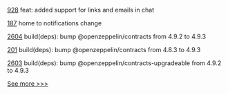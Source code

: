 
[928](https://github.com/hyperledger/aries-mobile-agent-react-native/pull/928) feat: added support for links and emails in chat

[187](https://github.com/hyperledger/aries-mobile-test-harness/pull/187) home to notifications change

[2604](https://github.com/hyperledger/cacti/pull/2604) build(deps): bump @openzeppelin/contracts from 4.9.2 to 4.9.3

[201](https://github.com/hyperledger-labs/yui-ibc-solidity/pull/201) build(deps): bump @openzeppelin/contracts from 4.8.3 to 4.9.3

[2603](https://github.com/hyperledger/cacti/pull/2603) build(deps): bump @openzeppelin/contracts-upgradeable from 4.9.2 to 4.9.3


[See more >>>](https://start-here.hyperledger.org/pull-requests)
